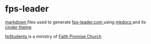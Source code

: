 # fps-leader
[ markdown ]( https://daringfireball.net/projects/markdown/ ) files used to generate
[ fps-leader.com ]( https://fps-leader.com ) using [ mkdocs ]( http://www.mkdocs.org )
and its [ cinder theme ]( https://sourcefoundry.org/cinder/ )

[ fpStudents ]( http://fpstudents.org ) is a ministry of
[ Faith Promise Church ]( http://faithpromise.org )
